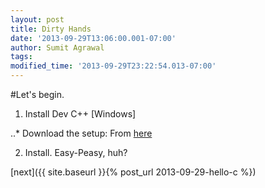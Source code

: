 ```yaml
---
layout: post
title: Dirty Hands
date: '2013-09-29T13:06:00.001-07:00'
author: Sumit Agrawal
tags: 
modified_time: '2013-09-29T23:22:54.013-07:00'
---
```



#Let's begin.

1. Install Dev C++ [Windows]

..* Download the setup: From [here](http://sourceforge.net/projects/orwelldevcpp/files/Setup%20Releases/Dev-Cpp%205.4.2%20TDM-GCC%20x64%204.7.1%20Setup.exe/download)  

2. Install. Easy-Peasy, huh?  

[next]({{ site.baseurl }}{% post_url 2013-09-29-hello-c %})